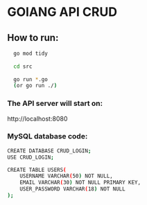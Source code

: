 # GOlANG API CRUD

## How to run:
```sh
  go mod tidy
  
  cd src
  
  go run *.go 
  (or go run ./)
```

### The API server will start on: 
http://localhost:8080

### MySQL database code:
```sh
CREATE DATABASE CRUD_LOGIN;
USE CRUD_LOGIN;

CREATE TABLE USERS(
	USERNAME VARCHAR(50) NOT NULL,
    EMAIL VARCHAR(30) NOT NULL PRIMARY KEY,
    USER_PASSWORD VARCHAR(18) NOT NULL
);
```
